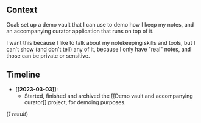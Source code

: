 ## Context

Goal: set up a demo vault that I can use to demo how I keep my notes, and an accompanying curator application that runs on top of it.

I want this because I like to talk about my notekeeping skills and tools, but I can't show (and don't tell) any of it, because I only have "real" notes, and those can be private or sensitive.

## Timeline

<!--query:timeline-->
- **[[2023-03-03]]**:
    - Started, finished and archived the [[Demo vault and accompanying curator]] project, for demoing purposes.

(*1 result*)
<!--/query (a75b6628)-->
